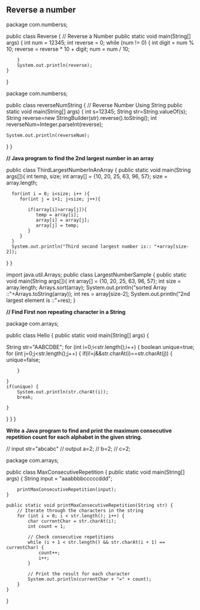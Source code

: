 Reverse a number 
---------------



package com.numberss;

public class Reverse {
// Reverse a Number 
	public static void main(String[] args) {
		int num = 12345;
		int reverse = 0;
		while (num != 0) {
			int digit = num % 10;
			reverse = reverse * 10 + digit;
			num = num / 10;

		}
		System.out.println(reverse);
	}
}





package com.numberss;

public class reverseNumString {
	// Reverse Number Using String 
public static void main(String[] args) {
	int s=12345;
	String str=String.valueOf(s);
	String reverse=new StringBuilder(str).reverse().toString();
	int reverseNum=Integer.parseInt(reverse);
	
	System.out.println(reverseNum);
	
	
}
}

**// Java program to find the 2nd largest number in an array**




public class ThirdLargestNumberInAnArray {
   public static void main(String args[]){
      int temp, size;
      int array[] = {10, 20, 25, 63, 96, 57};
      size = array.length;

      for(int i = 0; i<size; i++ ){
         for(int j = i+1; j<size; j++){

            if(array[i]>array[j]){
               temp = array[i];
               array[i] = array[j];
               array[j] = temp;
            }
         }
      }
      System.out.println("Third second largest number is:: "+array[size-2]);
   }
}




import java.util.Arrays;
public class LargestNumberSample {
   public static void main(String args[]){
      int array[] = {10, 20, 25, 63, 96, 57};
      int size = array.length;
      Arrays.sort(array);
      System.out.println("sorted Array ::"+Arrays.toString(array));
      int res = array[size-2];
      System.out.println("2nd largest element is ::"+res);
   }


**// Find First non repeating character in a String**





package com.arrays;

public class Hello {
	public static void main(String[] args) {
		
	
String str="AABCDBE";
for (int i=0;i<str.length();i++) {
	boolean unique=true;
	for (int j=0;j<str.length();j++) {
		if(i!=j&&str.charAt(i)==str.charAt(j)) {
			unique=false;
			
		}
		
	}
	if(unique) {
		System.out.println(str.charAt(i));
		break;
		
	}
}
}
}



**Write a Java program to find and print the maximum consecutive repetition count for each alphabet in the given string.**





// input str="abcabc"
// output a=2;
 //     b=2;
//      c=2;






package com.arrays;

public class MaxConsecutiveRepetition {
    public static void main(String[] args) {
        String input = "aaabbbbcccccddd";

      
        printMaxConsecutiveRepetition(input);
    }

    public static void printMaxConsecutiveRepetition(String str) {
        // Iterate through the characters in the string
        for (int i = 0; i < str.length(); i++) {
            char currentChar = str.charAt(i);
            int count = 1;

            // Check consecutive repetitions
            while (i + 1 < str.length() && str.charAt(i + 1) == currentChar) {
                count++;
                i++;
            }

            // Print the result for each character
            System.out.println(currentChar + "=" + count);
        }
    }
}
